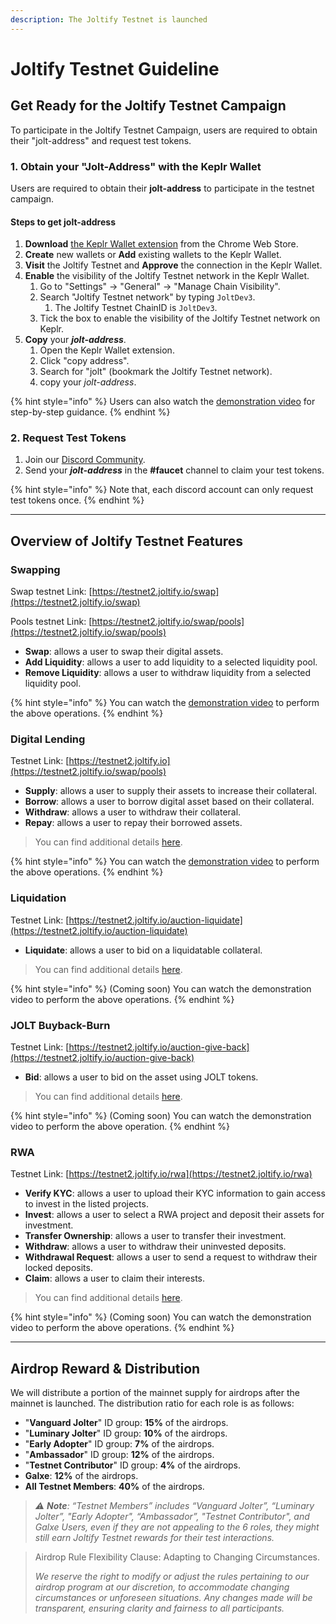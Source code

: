 ```yaml
---
description: The Joltify Testnet is launched
---
```


# Joltify Testnet Guideline

## Get Ready for the Joltify Testnet Campaign

To participate in the Joltify Testnet Campaign, users are required to obtain their "jolt-address" and request test tokens.

### 1. Obtain your "Jolt-Address" with the Keplr Wallet

Users are required to obtain their **jolt-address** to participate in the testnet campaign.

#### Steps to get jolt-address

1. **Download** [the Keplr Wallet extension](https://chrome.google.com/webstore/detail/keplr/dmkamcknogkgcdfhhbddcghachkejeap) from the Chrome Web Store.
2. **Create** new wallets or **Add** existing wallets to the Keplr Wallet.
3. **Visit** the Joltify Testnet and **Approve** the connection in the Keplr Wallet.
4. **Enable** the visibility of the Joltify Testnet network in the Keplr Wallet.
   1. Go to "Settings" -> "General" -> "Manage Chain Visibility".
   2. Search "Joltify Testnet network" by typing `JoltDev3`.
      1. The Joltify Testnet ChainID is `JoltDev3`.
   3. Tick the box to enable the visibility of the Joltify Testnet network on Keplr.
5. **Copy** your _**jolt-address**_.
   1. Open the Keplr Wallet extension.
   2. Click "copy address".
   3. Search for "jolt" (bookmark the Joltify Testnet network).
   4. copy your _jolt-address_.

{% hint style="info" %}
Users can also watch the [demonstration video](https://www.youtube.com/watch?v=dQI3AXvuZjs\&ab\_channel=SaltyCrypto) for step-by-step guidance.
{% endhint %}

### 2. Request Test Tokens

1. Join our [Discord Community](https://discord.com/invite/HSn3C3RUmb).
2. Send your _**jolt-address**_ in the **#faucet** channel to claim your test tokens.

{% hint style="info" %}
Note that, each discord account can only request test tokens once.
{% endhint %}

***

## Overview of Joltify Testnet Features

### Swapping

Swap testnet Link: [https://testnet2.joltify.io/swap](https://testnet2.joltify.io/swap)

Pools testnet Link: [https://testnet2.joltify.io/swap/pools](https://testnet2.joltify.io/swap/pools)

* **Swap**: allows a user to swap their digital assets.
* **Add Liquidity**: allows a user to add liquidity to a selected liquidity pool.
* **Remove Liquidity**: allows a user to withdraw liquidity from a selected liquidity pool.

{% hint style="info" %}
You can watch the [demonstration video](https://www.youtube.com/watch?v=FN5dSLrBLJI\&ab\_channel=SaltyCrypto) to perform the above operations.
{% endhint %}

### Digital Lending

Testnet Link: [https://testnet2.joltify.io](https://testnet2.joltify.io/swap/pools)

* **Supply**: allows a user to supply their assets to increase their collateral.
* **Borrow**: allows a user to borrow digital asset based on their collateral.
* **Withdraw**: allows a user to withdraw their collateral.
* **Repay**: allows a user to repay their borrowed assets.

> You can find additional details [here](../digital-asset-lending/joltify-digital-asset-lending.md).

{% hint style="info" %}
You can watch the [demonstration video](https://www.youtube.com/watch?v=gCjFXphaTGY\&ab\_channel=SaltyCrypto) to perform the above operations.
{% endhint %}

### Liquidation

Testnet Link: [https://testnet2.joltify.io/auction-liquidate](https://testnet2.joltify.io/auction-liquidate)

* **Liquidate**: allows a user to bid on a liquidatable collateral.

> You can find additional details [here](../digital-asset-lending/liquidation.md#how-liquidation-works).

{% hint style="info" %}
(Coming soon) You can watch the demonstration video to perform the above operations.
{% endhint %}

### JOLT Buyback-Burn

Testnet Link: [https://testnet2.joltify.io/auction-give-back](https://testnet2.joltify.io/auction-give-back)

* **Bid**: allows a user to bid on the asset using JOLT tokens.

> You can find additional details [here](../jolt-buy-back-and-burn/jolt-buy-back-and-burn.md#why-jolt-buy-back-and-burn).

{% hint style="info" %}
(Coming soon) You can watch the demonstration video to perform the above operation.
{% endhint %}

### RWA

Testnet Link: [https://testnet2.joltify.io/rwa](https://testnet2.joltify.io/rwa)

* **Verify KYC**: allows a user to upload their KYC information to gain access to invest in the listed projects.
* **Invest**: allows a user to select a RWA project and deposit their assets for investment.
* **Transfer Ownership**: allows a user to transfer their investment.
* **Withdraw**: allows a user to withdraw their uninvested deposits.
* **Withdrawal Request**: allows a user to send a request to withdraw their locked deposits.
* **Claim**: allows a user to claim their interests.

> You can find additional details [here](../real-world-asset-lending/background.md).

{% hint style="info" %}
(Coming soon) You can watch the demonstration video to perform the above operations.
{% endhint %}

***

## Airdrop Reward & Distribution

We will distribute a portion of the mainnet supply for airdrops after the mainnet is launched. The distribution ratio for each role is as follows:

* "**Vanguard Jolter**" ID group: **15%** of the airdrops.
* "**Luminary Jolter**" ID group: **10%** of the airdrops.
* "**Early Adopter**" ID group: **7%** of the airdrops.
* "**Ambassador**" ID group: **12%** of the airdrops.
* "**Testnet Contributor**" ID group: **4%** of the airdrops.
* **Galxe**: **12%** of the airdrops.
* **All Testnet Members**: **40%** of the airdrops.

> _⚠️ **Note**: “Testnet Members” includes “Vanguard Jolter”, “Luminary Jolter”, "Early Adopter", “Ambassador”, "Testnet Contributor", and Galxe Users, even if they are not appealing to the 6 roles, they might still earn Joltify Testnet rewards for their test interactions._

> Airdrop Rule Flexibility Clause: Adapting to Changing Circumstances.
>
> _We reserve the right to modify or adjust the rules pertaining to our airdrop program at our discretion, to accommodate changing circumstances or unforeseen situations. Any changes made will be transparent, ensuring clarity and fairness to all participants._
